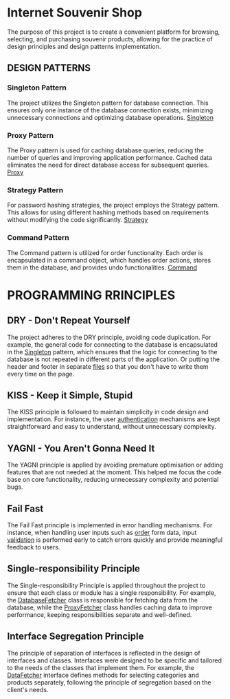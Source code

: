 # Internet Souvenir Shop

The purpose of this project is to create a convenient platform for browsing, selecting, and purchasing souvenir products, allowing for the practice of design principles and design patterns implementation.

## DESIGN PATTERNS

### Singleton Pattern
The project utilizes the Singleton pattern for database connection. This ensures only one instance of the database connection exists, minimizing unnecessary connections and optimizing database operations.
[Singleton](https://github.com/anne-stupakova/designPatterns_lab-6/blob/master/db/DatabaseConnection.php)

### Proxy Pattern
The Proxy pattern is used for caching database queries, reducing the number of queries and improving application performance. Cached data eliminates the need for direct database access for subsequent queries.
[Proxy](https://github.com/anne-stupakova/designPatterns_lab-6/blob/master/views/index.php)

### Strategy Pattern
For password hashing strategies, the project employs the Strategy pattern. This allows for using different hashing methods based on requirements without modifying the code significantly.
[Strategy](https://github.com/anne-stupakova/designPatterns_lab-6/blob/master/views/PasswordStrategy.php)

### Command Pattern
The Command pattern is utilized for order functionality. Each order is encapsulated in a command object, which handles order actions, stores them in the database, and provides undo functionalities.
[Command](https://github.com/anne-stupakova/designPatterns_lab-6/blob/master/views/add_to_order.php)

# PROGRAMMING RRINCIPLES

## DRY - Don't Repeat Yourself
The project adheres to the DRY principle, avoiding code duplication. For example, the general code for connecting to the database is encapsulated in the [Singleton](https://github.com/anne-stupakova/designPatterns_lab-6/blob/master/db/DatabaseConnection.php) pattern, which ensures that the logic for connecting to the database is not repeated in different parts of the application. Or putting the header and footer in separate [files](https://github.com/anne-stupakova/designPatterns_lab-6/tree/master/wrapper) so that you don't have to write them every time on the page.

## KISS - Keep it Simple, Stupid
The KISS principle is followed to maintain simplicity in code design and implementation. For instance, the user [authentication](https://github.com/anne-stupakova/designPatterns_lab-6/blob/master/views/login.php) mechanisms are kept straightforward and easy to understand, without unnecessary complexity.

## YAGNI - You Aren't Gonna Need It
The YAGNI principle is applied by avoiding premature optimisation or adding features that are not needed at the moment. This helped me focus the code base on core functionality, reducing unnecessary complexity and potential bugs.

## Fail Fast
The Fail Fast principle is implemented in error handling mechanisms. For instance, when handling user inputs such as [order](https://github.com/anne-stupakova/designPatterns_lab-6/blob/master/views/add_to_order.php) form data, input [validation](https://github.com/anne-stupakova/designPatterns_lab-6/blob/master/views/register.php) is performed early to catch errors quickly and provide meaningful feedback to users.

## Single-responsibility Principle
The Single-responsibility Principle is applied throughout the project to ensure that each class or module has a single responsibility. For example, the [DatabaseFetcher](https://github.com/anne-stupakova/designPatterns_lab-6/blob/00e201ddaa510320eba2c8e44d78ced43c0ab8df/views/index.php#L17) class is responsible for fetching data from the database, while the [ProxyFetcher](https://github.com/anne-stupakova/designPatterns_lab-6/blob/00e201ddaa510320eba2c8e44d78ced43c0ab8df/views/index.php#L35) class handles caching data to improve performance, keeping responsibilities separate and well-defined.

## Interface Segregation Principle
The principle of separation of interfaces is reflected in the design of interfaces and classes. Interfaces were designed to be specific and tailored to the needs of the classes that implement them. For example, the [DataFetcher](https://github.com/anne-stupakova/designPatterns_lab-6/blob/00e201ddaa510320eba2c8e44d78ced43c0ab8df/views/index.php#L10) interface defines methods for selecting categories and products separately, following the principle of segregation based on the client's needs.